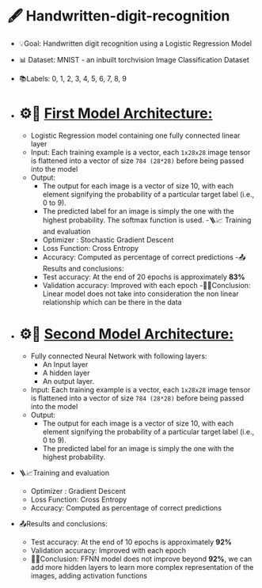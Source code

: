 # 🖋️ Handwritten-digit-recognition
- 💡Goal: Handwritten digit recognition using a Logistic Regression Model 
- 📊 Dataset: MNIST - an inbuilt torchvision Image Classification Dataset
- 📚Labels: 0, 1, 2, 3, 4, 5, 6, 7, 8, 9
  
- # ⚙️🧩 <a href="https://github.com/Smita1908/Handwritten-digit-recognition/blob/main/Image_classification_with_Logistic_Regression.ipynb"> First Model Architecture: </a>
  - Logistic Regression model containing one fully connected linear layer 
  - Input: Each training example is a vector, each `1x28x28` image tensor is flattened into a vector of size `784 (28*28)` before being passed into the model
  - Output:
    - The output for each image is a vector of size 10, with each element signifying the probability of a particular target label (i.e., 0 to 9).
    - The predicted label for an image is simply the one with the highest probability. The softmax function is used.
-🪜📈 Training and evaluation
    - Optimizer : Stochastic Gradient Descent
    - Loss Function: Cross Entropy
    - Accuracy: Computed as percentage of correct predictions
  -📤 Results and conclusions:
     - Test accuracy: At the end of 20 epochs is approximately **83%**
     - Validation accuracy: Improved with each epoch
    -📜🚩Conclusion: Linear model does not take into consideration the non linear relationship which can be there in the data
       
 - # ⚙️🧩 <a href="Feedforward_neural_netwrok.ipynb"> Second Model Architecture: </a>
   - Fully connected Neural Network with following layers:
        - An Input layer
        - A  hidden layer
        - An output layer. 
    - Input: Each training example is a vector, each `1x28x28` image tensor is flattened into a vector of size `784 (28*28)` before being passed into the model
    - Output:
      - The output for each image is a vector of size 10, with each element signifying the probability of a particular target label (i.e., 0 to 9).
      - The predicted label for an image is simply the one with the highest probability.
  - 🪜📈Training and evaluation
    - Optimizer : Gradient Descent
    - Loss Function: Cross Entropy
    - Accuracy: Computed as percentage of correct predictions
  - 📤Results and conclusions:
    - Test accuracy: At the end of 10 epochs is approximately **92%**
    - Validation accuracy: Improved with each epoch
    - 📜✅Conclusion: FFNN model does not improve beyond **92%**, we can add more hidden layers to learn more complex representation of the images, adding activation functions


